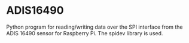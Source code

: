 # ADIS16490
Python program for reading/writing data over the SPI interface from the ADIS 16490 sensor for Raspberry Pi. The spidev library is used.
